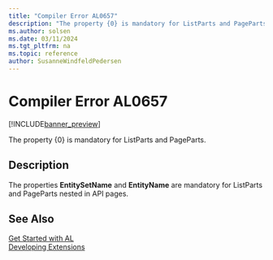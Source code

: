 ```yaml
---
title: "Compiler Error AL0657"
description: "The property {0} is mandatory for ListParts and PageParts."
ms.author: solsen
ms.date: 03/11/2024
ms.tgt_pltfrm: na
ms.topic: reference
author: SusanneWindfeldPedersen
---
```

[//]: # (START>DO_NOT_EDIT)
[//]: # (IMPORTANT:Do not edit any of the content between here and the END>DO_NOT_EDIT.)
[//]: # (Any modifications should be made in the .xml files in the ModernDev repo.)
# Compiler Error AL0657

[!INCLUDE[banner_preview](../includes/banner_preview.md)]

The property {0} is mandatory for ListParts and PageParts.


## Description
The properties **EntitySetName** and **EntityName** are mandatory for ListParts and PageParts nested in API pages.  

[//]: # (IMPORTANT: END>DO_NOT_EDIT)
## See Also  
[Get Started with AL](../devenv-get-started.md)  
[Developing Extensions](../devenv-dev-overview.md)  